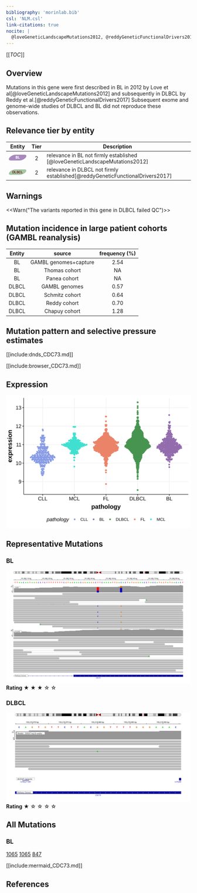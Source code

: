 ```yaml
---
bibliography: 'morinlab.bib'
csl: 'NLM.csl'
link-citations: true
nocite: |
  @loveGeneticLandscapeMutations2012, @reddyGeneticFunctionalDrivers2017, 
---
```

[[_TOC_]]

## Overview

Mutations in this gene were first described in BL in 2012 by Love et al[@loveGeneticLandscapeMutations2012] and subsequently in DLBCL by Reddy et al.[@reddyGeneticFunctionalDrivers2017] Subsequent exome and genome-wide studies of DLBCL and BL did not reproduce these observations. 


## Relevance tier by entity

|Entity|Tier|Description                              |
|:------:|:----:|-----------------------------------------|
|![BL](images/icons/BL_tier2.png)    |2   |relevance in BL not firmly established   [@loveGeneticLandscapeMutations2012]|
|![DLBCL](images/icons/DLBCL_tier2.png) |2   |relevance in DLBCL not firmly established[@reddyGeneticFunctionalDrivers2017]|

## Warnings

<<Warn("The variants reported in this gene in DLBCL failed QC")>>

## Mutation incidence in large patient cohorts (GAMBL reanalysis)

|Entity|source               |frequency (%)|
|:------:|:---------------------:|:-------------:|
|BL    |GAMBL genomes+capture|2.54         |
|BL    |Thomas cohort        |  NA         |
|BL    |Panea cohort         |  NA         |
|DLBCL |GAMBL genomes        |0.57         |
|DLBCL |Schmitz cohort       |0.64         |
|DLBCL |Reddy cohort         |0.70         |
|DLBCL |Chapuy cohort        |1.28         |

## Mutation pattern and selective pressure estimates

[[include:dnds_CDC73.md]]

[[include:browser_CDC73.md]]

## Expression
![](images/gene_expression/CDC73_by_pathology.svg)

## Representative Mutations

### BL

![](primary/Love_CDC73.svg)
**Rating**
&starf; &starf; &starf; &star; &star;


### DLBCL
![](primary/Reddy_CDC73.svg)
**Rating**
&starf; &star; &star; &star; &star;

## All Mutations

### BL

[1065](https://www.bcgsc.ca/downloads/morinlab/GAMBL/Love/1065_reports.html)
[1065](https://www.bcgsc.ca/downloads/morinlab/GAMBL/Love/1065_reports.html)
[847](https://www.bcgsc.ca/downloads/morinlab/GAMBL/Love/847_reports.html)

[[include:mermaid_CDC73.md]]

## References



<!-- ORIGIN: loveGeneticLandscapeMutations2012 -->
<!-- BL: loveGeneticLandscapeMutations2012 -->
<!-- DLBCL: reddyGeneticFunctionalDrivers2017 -->
